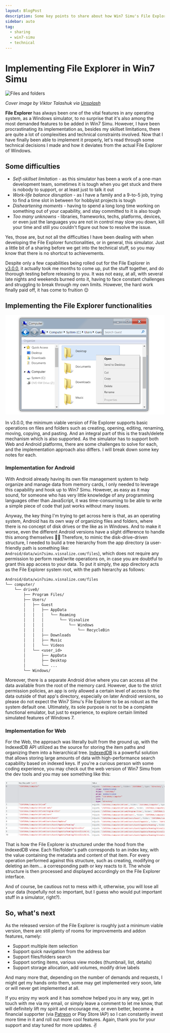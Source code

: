 ```yaml
---
layout: BlogPost
description: Some key points to share about how Win7 Simu's File Explorer is implemented.
sidebar: auto
tag:
  - sharing
  - win7-simu
  - technical
---
```


# Implementing File Explorer in Win7 Simu

<m-blog-meta />

![Files and folders](https://images.unsplash.com/photo-1544396821-4dd40b938ad3?auto=format&fit=crop&w=740&q=80)

_Cover image by Viktor Talashuk via [Unsplash](https://unsplash.com/photos/05HLFQu8bFw)_

__File Explorer__ has always been one of the vital features in any operating system, as a Windows simulator, to no surprise that it's also among the most demanded features to be added in Win7 Simu. However, I have been procrastinating its implementation as, besides my skillset limitations, there are quite a lot of complexities and technical constraints involved. Now that I have finally been able to implement it properly, let's read through some technical decisions I made and how it deviates from the actual File Explorer of Windows.

## Some difficulties

- _Self-skillset limitation_ - as this simulator has been a work of a one-man development team, sometimes it is tough when you get stuck and there is nobody to support, or at least just to talk it out
- _Work-life balance disruption_ - as I have a family and a 9-to-5 job, trying to find a time slot in between for hobbyist projects is tough
- _Disheartening moments_ - having to spend a long long time working on something out of your capability, and stay committed to it is also tough
- _Too many unknowns_ - libraries, frameworks, techs, platforms, devices, or even just the languages you are not in control may slow you down, kill your time and still you couldn't figure out how to resolve the issue.

Yes, those are, but not all the difficulties I have been dealing with when developing the File Explorer functionalities, or in general, this simulator. Just a little bit of a sharing before we get into the technical stuff, so you may know that there is no shortcut to achievements.

Despite only a few capabilities being rolled out for the File Explorer in [v3.0.0](../win7simu/changelog.md#_3-0-0-may-20-2023), it actually took me months to come up, put the stuff together, and do thorough testing before releasing to you. It was not easy, at all, with several late nights and weekends burned onto it, having to face constant challenges and struggling to break through my own limits. However, the hard work finally paid off, it has come to fruition 😌

## Implementing the File Explorer functionalities

![Win7 Simu File Explorer](./img/win7-simu-file-explorer/win7-simu-computer.png)

In v3.0.0, the minimum viable version of File Explorer supports basic operations on files and folders such as creating, opening, editing, renaming, moving, copying, and pasting. And an integral part of this is the trash/delete mechanism which is also supported. As the simulator has to support both Web and Android platforms, there are some challenges to solve for each, and the implementation approach also differs. I will break down some key notes for each.

<a-google-ad />

### Implementation for Android

With Android already having its own file management system to help organize and manage data from memory cards, I only needed to leverage this capability and hook up to Win7 Simu. However, as easy as it may sound, for someone who has very little knowledge of any programming languages other than JavaScript, it was time-consuming to be able to write a simple piece of code that just works without many issues.

Anyway, the key thing I'm trying to get across here is that, as an operating system, Android has its own way of organizing files and folders, where there is no concept of disk drives or the like as in Windows. And to make it worse, even the different Android versions have a slight difference to handle this among themselves 🤦‍♂️ Therefore, to mimic the disk-drive-driven structure, I needed to build a tree hierarchy from the app directory (a user-friendly path is something like: `Android/data/win7simu.visnalize.com/files`), which does not require any permission to perform read/write operations on, in case you are doubtful to grant this app access to your data. To put it simply, the app directory acts as the File Explorer system root, with the path hierarchy as follows:

```
Android/data/win7simu.visnalize.com/files
└── computer/
    └── drive0/
        ├── Program Files/
        ├── Users/
        │   ├── Guest
        │   │   ├── AppData
        │   │   │   └── Roaming
        │   │   │       └── Visnalize
        │   │   │           └── Windows
        │   │   │               └── RecycleBin
        │   │   ├── Downloads
        │   │   ├── Music
        │   │   └── Videos
        │   └── <user_id>
        │       ├── AppData
        │       ├── Desktop
        │       └── ...
        └── Windows/
```

Moreover, there is a separate Android drive where you can access all the data available from the root of the memory card. However, due to the strict permission policies, an app is only allowed a certain level of access to the data outside of that app's directory, especially on later Android versions, so please do not expect the Win7 Simu's File Explorer to be as robust as the system default one. Ultimately, its sole purpose is not to be a complete functional emulator, but just to experience, to explore certain limited simulated features of Windows 7.

### Implementation for Web

For the Web, the approach was literally built from the ground up, with the IndexedDB API utilized as the source for storing the item paths and organizing them into a hierarchical tree. [IndexedDB](https://developer.mozilla.org/en-US/docs/Web/API/IndexedDB_API) is a powerful solution that allows storing large amounts of data with high-performance search capability based on indexed keys. If you're a curious person with some coding experience, you may check out the web version of Win7 Simu from the dev tools and you may see something like this:

![Win7 Simu File Explorer structure in IndexedDB](./img/win7-simu-file-explorer/win7-simu-indexeddb.png)

That is how the File Explorer is structured under the hood from the IndexedDB view. Each file/folder's path corresponds to an index key, with the value containing the metadata and content of that item. For every operation performed against this structure, such as creating, modifying or deleting an item... a corresponding path or key reacts to it. The whole structure is then processed and displayed accordingly on the File Explorer interface.

And of course, be cautious not to mess with it, otherwise, you will lose all your data (hopefully not so important, but I guess who would put important stuff in a simulator, right?).

## So, what's next

As the released version of the File Explorer is roughly just a minimum viable version, there are still plenty of rooms for improvements and addon features, namely:

- Support multiple item selection
- Support quick navigation from the address bar
- Support files/folders search
- Support sorting items, various view modes (thumbnail, list, details)
- Support storage allocation, add volumes, modify drive labels

And many more that, depending on the number of demands and requests, I might get my hands onto them, some may get implemented very soon, late or will never get implemented at all.

If you enjoy my work and it has somehow helped you in any way, get in touch with me via my email, or simply leave a comment to let me know, that will definitely lift my spirit and encourage me, or even better, become a financial supporter (via [Patreon](https://www.patreon.com/visnalize) or Play Store IAP) so I can constantly invest more time in it and roll out more cool features. Again, thank you for your support and stay tuned for more updates. ✌

<m-blog-tag-list :tags="$page.frontmatter.tag" showIcon />
